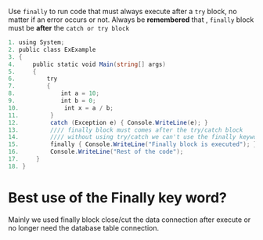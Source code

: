 
Use `finally` to run code that must always execute after a `try` block, no matter if an error occurs or not.
Always be **remembered** that , `finally` block must be **after** the `catch or try block`

```C#
1. using System;  
2. public class ExExample  
3. {  
4.     public static void Main(string[] args)  
5.     {  
6.         try  
7.         {  
8.             int a = 10;  
9.             int b = 0;  
10.             int x = a / b;  
11.         }  
12.         catch (Exception e) { Console.WriteLine(e); }  
13.         //// finally block must comes after the try/catch block
14.         //// without using try/catch we can't use the finally keyword
15.         finally { Console.WriteLine("Finally block is executed"); }  
16.         Console.WriteLine("Rest of the code");  
17.     }  
18. }
```

# Best use of the Finally key word?
Mainly we used finally block close/cut  the data connection after execute or no longer need the database table connection.